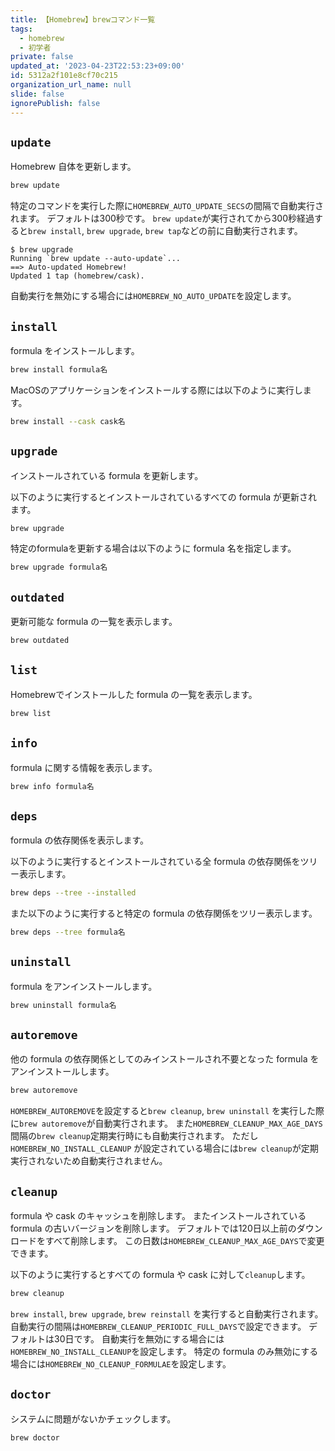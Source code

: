 ```yaml
---
title: 【Homebrew】brewコマンド一覧
tags:
  - homebrew
  - 初学者
private: false
updated_at: '2023-04-23T22:53:23+09:00'
id: 5312a2f101e8cf70c215
organization_url_name: null
slide: false
ignorePublish: false
---
```

## `update`

Homebrew 自体を更新します。

```zsh
brew update
```

特定のコマンドを実行した際に`HOMEBREW_AUTO_UPDATE_SECS`の間隔で自動実行されます。
デフォルトは300秒です。
`brew update`が実行されてから300秒経過すると`brew install`, `brew upgrade`, `brew tap`などの前に自動実行されます。

```zsh:ターミナル
$ brew upgrade
Running `brew update --auto-update`...
==> Auto-updated Homebrew!
Updated 1 tap (homebrew/cask).
```

自動実行を無効にする場合には`HOMEBREW_NO_AUTO_UPDATE`を設定します。

## `install`

formula をインストールします。

```zsh
brew install formula名
```

MacOSのアプリケーションをインストールする際には以下のように実行します。

```zsh
brew install --cask cask名
```

## `upgrade`

インストールされている formula を更新します。

以下のように実行するとインストールされているすべての formula が更新されます。

```zsh
brew upgrade
```

特定のformulaを更新する場合は以下のように formula 名を指定します。

```zsh
brew upgrade formula名
```

## `outdated`

更新可能な formula の一覧を表示します。

```zsh
brew outdated
```

## `list`

Homebrewでインストールした formula の一覧を表示します。

```zsh
brew list
```

## `info`

formula に関する情報を表示します。

```zsh
brew info formula名
```

## `deps`

formula の依存関係を表示します。

以下のように実行するとインストールされている全 formula の依存関係をツリー表示します。

```zsh
brew deps --tree --installed
```

また以下のように実行すると特定の formula の依存関係をツリー表示します。

```zsh
brew deps --tree formula名
```

## `uninstall`

formula をアンインストールします。

```zsh
brew uninstall formula名
```

## `autoremove`

他の formula の依存関係としてのみインストールされ不要となった formula をアンインストールします。

```zsh
brew autoremove
```

`HOMEBREW_AUTOREMOVE`を設定すると`brew cleanup`, `brew uninstall` を実行した際に`brew autoremove`が自動実行されます。
また`HOMEBREW_CLEANUP_MAX_AGE_DAYS`間隔の`brew cleanup`定期実行時にも自動実行されます。
ただし`HOMEBREW_NO_INSTALL_CLEANUP` が設定されている場合には`brew cleanup`が定期実行されないため自動実行されません。

## `cleanup`

formula や cask のキャッシュを削除します。
またインストールされている formula の古いバージョンを削除します。
デフォルトでは120日以上前のダウンロードをすべて削除します。
この日数は`HOMEBREW_CLEANUP_MAX_AGE_DAYS`で変更できます。

以下のように実行するとすべての formula や cask に対して`cleanup`します。

```zsh
brew cleanup
```

`brew install`, `brew upgrade`, `brew reinstall` を実行すると自動実行されます。
自動実行の間隔は`HOMEBREW_CLEANUP_PERIODIC_FULL_DAYS`で設定できます。
デフォルトは30日です。
自動実行を無効にする場合には`HOMEBREW_NO_INSTALL_CLEANUP`を設定します。
特定の formula のみ無効にする場合には`HOMEBREW_NO_CLEANUP_FORMULAE`を設定します。

## `doctor`

システムに問題がないかチェックします。

```zsh
brew doctor
```


